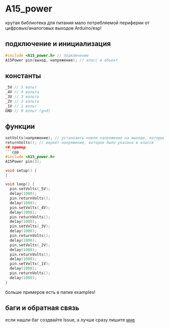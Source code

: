 # A15_power
крутая библиотека для питания мало потребляемой периферии от цифровых/аналоговых выходов Arduino/esp!
## подключение и инициализация
```cpp
#include <A15_power.h> // подключение
A15Power pin(выход, напряжение); // класс и обьект
```
## константы
```cpp
_5V // 5 вольт
_4V // 4 вольта
_3V // 3 вольта
_2V // 2 вольта
_1V // 1 вольт
GND // 0 вольт (gnd)
```
## функции
```cpp
setVolts(напряжение); // устаноаить новое напряжение на выходе, который был указан в классе
returnVolts(); // вернёт напряжение, которое было указано в классе```
## пример
```cpp
#include <A15_power.h>
A15Power pin(3);

void setup() {
}

void loop() {
  pin.setVolts(_5V);
  delay(1000);
  pin.returnVolts();
  delay(1000);
  pin.setVolts(_4V);
  delay(1000);
  pin.returnVolts();
  delay(1000);
  pin.setVolts(_3V);
  delay(1000);
  pin.returnVolts();
  delay(1000);
  pin.setVolts(_2V);
  delay(1000);
  pin.returnVolts();
  delay(1000);
  pin.setVolts(_1V);
  delay(1000);
  pin.returnVolts();
  delay(1000);
}
```
больше примеров есть в папке examples!
## баги и обратная связь
если нашли баг создвайте Issue, а лучше сразу пишите [мне](t.me/AWNDtop)
